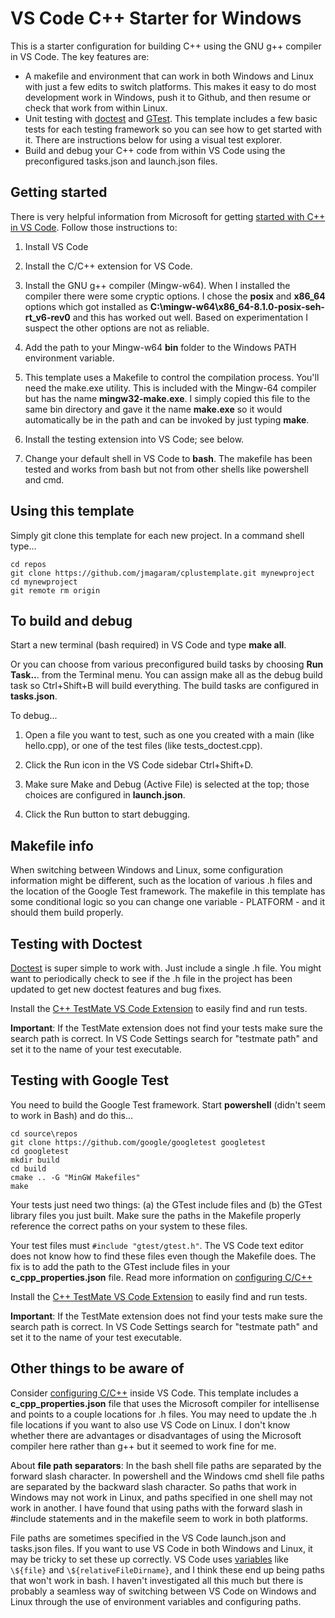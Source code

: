 # VS Code C++ Starter for Windows

This is a starter configuration for building C++ using the GNU g++ compiler in VS Code. The key features are:

- A makefile and environment that can work in both Windows and Linux with just a few edits to switch platforms. This makes it easy to do most development work in Windows, push it to Github, and then resume or check that work from within Linux.
- Unit testing with [doctest](https://github.com/onqtam/doctest/blob/master/doc/markdown/readme.md#reference) and [GTest](https://github.com/google/googletest). This template includes a few basic tests for each testing framework so you can see how to get started with it. There are instructions below for using a visual test explorer.
- Build and debug your C++ code from within VS Code using the preconfigured tasks.json and launch.json files.

## Getting started

There is very helpful information from Microsoft for getting [started with C++ in VS Code](https://code.visualstudio.com/docs/cpp/config-mingw). Follow those instructions to:

1. Install VS Code

1. Install the C/C++ extension for VS Code.

1. Install the GNU g++ compiler (Mingw-w64). When I installed the compiler there were some cryptic options. I chose the **posix** and **x86_64** options which got installed as **C:\mingw-w64\x86_64-8.1.0-posix-seh-rt_v6-rev0** and this has worked out well. Based on experimentation I suspect the other options are not as reliable.

1. Add the path to your Mingw-w64 **bin** folder to the Windows PATH environment variable.

1. This template uses a Makefile to control the compilation process. You'll need the make.exe utility. This is included with the Mingw-64 compiler but has the name **mingw32-make.exe**. I simply copied this file to the same bin directory and gave it the name **make.exe** so it would automatically be in the path and can be invoked by just typing **make**.

1. Install the testing extension into VS Code; see below.

1. Change your default shell in VS Code to **bash**. The makefile has been tested and works from bash but not from other shells like powershell and cmd.

## Using this template

Simply git clone this template for each new project. In a command shell type...

    cd repos
    git clone https://github.com/jmagaram/cplustemplate.git mynewproject
    cd mynewproject
    git remote rm origin

## To build and debug

Start a new terminal (bash required) in VS Code and type **make all**.

Or you can choose from various preconfigured build tasks by choosing **Run Task..**. from the Terminal menu. You can assign make all as the debug build task so Ctrl+Shift+B will build everything. The build tasks are configured in **tasks.json**.

To debug...

1. Open a file you want to test, such as one you created with a main (like hello.cpp), or one of the test files (like tests_doctest.cpp).

2. Click the Run icon in the VS Code sidebar Ctrl+Shift+D.

3. Make sure Make and Debug (Active File) is selected at the top; those choices are configured in **launch.json**.

4. Click the Run button to start debugging.

## Makefile info

When switching between Windows and Linux, some configuration information might be different, such as the location of various .h files and the location of the Google Test framework. The makefile in this template has some conditional logic so you can change one variable - PLATFORM - and it should them build properly.

## Testing with Doctest

[Doctest](https://github.com/onqtam/doctest/blob/master/doc/markdown/readme.md#reference) is super simple to work with. Just include a single .h file. You might want to periodically check to see if the .h file in the project has been updated to get new doctest features and bug fixes.

Install the [C++ TestMate VS Code Extension](https://marketplace.visualstudio.com/items?itemName=matepek.vscode-catch2-test-adapter) to easily find and run tests.

**Important**: If the TestMate extension does not find your tests make sure the search path is correct. In VS Code Settings search for "testmate path" and set it to the name of your test executable.

## Testing with Google Test

You need to build the Google Test framework. Start **powershell** (didn't seem to work in Bash) and do this...

    cd source\repos
    git clone https://github.com/google/googletest googletest
    cd googletest
    mkdir build
    cd build
    cmake .. -G "MinGW Makefiles"
    make

Your tests just need two things: (a) the GTest include files and (b) the GTest library files you just built. Make sure the paths in the Makefile properly reference the correct paths on your system to these files.

Your test files must `#include "gtest/gtest.h"`. The VS Code text editor does not know how to find these files even though the Makefile does. The fix is to add the path to the GTest include files in your **c_cpp_properties.json** file. Read more information on [configuring C/C++](https://code.visualstudio.com/docs/cpp/config-mingw#_cc-configurations)

Install the [C++ TestMate VS Code Extension](https://marketplace.visualstudio.com/items?itemName=matepek.vscode-catch2-test-adapter) to easily find and run tests.

**Important**: If the TestMate extension does not find your tests make sure the search path is correct. In VS Code Settings search for "testmate path" and set it to the name of your test executable.

## Other things to be aware of

Consider [configuring C/C++](https://code.visualstudio.com/docs/cpp/config-mingw#_cc-configurationsthe) inside VS Code. This template includes a **c_cpp_properties.json** file that uses the Microsoft compiler for intellisense and points to a couple locations for .h files. You may need to update the .h file locations if you want to also use VS Code on Linux. I don't know whether there are advantages or disadvantages of using the Microsoft compiler here rather than g++ but it seemed to work fine for me.

About **file path separators**: In the bash shell file paths are separated by the forward slash character. In powershell and the Windows cmd shell file paths are separated by the backward slash character. So paths that work in Windows may not work in Linux, and paths specified in one shell may not work in another. I have found that using paths with the forward slash in #include statements and in the makefile seem to work in both platforms.

File paths are sometimes specified in the VS Code launch.json and tasks.json files. If you want to use VS Code in both Windows and Linux, it may be tricky to set these up correctly. VS Code uses [variables](https://code.visualstudio.com/docs/editor/variables-reference) like `\${file}` and `\${relativeFileDirname}`, and I think these end up being paths that won't work in bash. I haven't investigated all this much but there is probably a seamless way of switching between VS Code on Windows and Linux through the use of environment variables and configuring paths.
